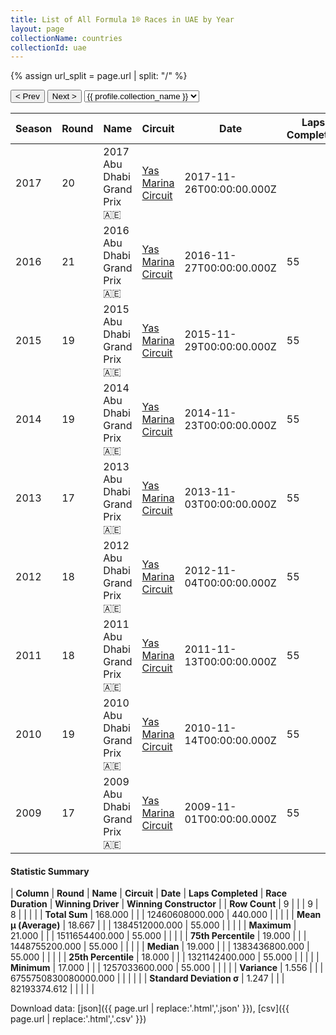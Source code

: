 ```yaml
---
title: List of All Formula 1® Races in UAE by Year
layout: page
collectionName: countries
collectionId: uae
---
```


{% assign url_split = page.url | split: "/" %}
<div id="collection-navigation">
<button onclick="selector.options[selector.selectedIndex-1].value && (window.location = selector.options[selector.selectedIndex-1].value);">&lt; Prev</button>
<button onclick="selector.options[selector.selectedIndex+1].value && (window.location = selector.options[selector.selectedIndex+1].value);">Next &gt;</button>
<select id="selector" onchange="this.options[this.selectedIndex].value && (window.location = this.options[this.selectedIndex].value);">
  {% for collectionId in site.data[page.collectionName].refs %}
    {% if collectionId == page.collectionId %}
      {% assign selected = "selected" %}
    {% else %}
      {% assign selected = "" %}
    {% endif %}
    {% assign profile = site.data[page.collectionName][collectionId].profile %}
    <option value="/f1/{{ page.collectionName }}/{{ collectionId }}/{{ url_split[4] }}" {{ selected }}>{{ profile.collection_name }}</option>
  {% endfor %}
</select>
</div>

| Season | Round | Name | Circuit | Date | Laps Completed | Race Duration | Winning Driver | Winning Constructor |
|--|--|--|--|--|--|--|--|--|
| 2017 | 20 | 2017 Abu Dhabi Grand Prix 🇦🇪 | [Yas Marina Circuit](/f1/circuits/yas_marina) | 2017-11-26T00:00:00.000Z |   |   |   |   |
| 2016 | 21 | 2016 Abu Dhabi Grand Prix 🇦🇪 | [Yas Marina Circuit](/f1/circuits/yas_marina) | 2016-11-27T00:00:00.000Z | 55 | 1:38:04.013 | [Lewis Hamilton 🇬🇧](/f1/drivers/hamilton) | Mercedes 🇩🇪 |
| 2015 | 19 | 2015 Abu Dhabi Grand Prix 🇦🇪 | [Yas Marina Circuit](/f1/circuits/yas_marina) | 2015-11-29T00:00:00.000Z | 55 | 1:38:30.175 | [Nico Rosberg 🇩🇪](/f1/drivers/rosberg) | Mercedes 🇩🇪 |
| 2014 | 19 | 2014 Abu Dhabi Grand Prix 🇦🇪 | [Yas Marina Circuit](/f1/circuits/yas_marina) | 2014-11-23T00:00:00.000Z | 55 | 1:39:02.619 | [Lewis Hamilton 🇬🇧](/f1/drivers/hamilton) | Mercedes 🇩🇪 |
| 2013 | 17 | 2013 Abu Dhabi Grand Prix 🇦🇪 | [Yas Marina Circuit](/f1/circuits/yas_marina) | 2013-11-03T00:00:00.000Z | 55 | 1:38:06.106 | [Sebastian Vettel 🇩🇪](/f1/drivers/vettel) | Red Bull 🇦🇹 |
| 2012 | 18 | 2012 Abu Dhabi Grand Prix 🇦🇪 | [Yas Marina Circuit](/f1/circuits/yas_marina) | 2012-11-04T00:00:00.000Z | 55 | 1:45:58.667 | [Kimi Räikkönen 🇫🇮](/f1/drivers/raikkonen) | Lotus F1 🇬🇧 |
| 2011 | 18 | 2011 Abu Dhabi Grand Prix 🇦🇪 | [Yas Marina Circuit](/f1/circuits/yas_marina) | 2011-11-13T00:00:00.000Z | 55 | 1:37:11.886 | [Lewis Hamilton 🇬🇧](/f1/drivers/hamilton) | McLaren 🇬🇧 |
| 2010 | 19 | 2010 Abu Dhabi Grand Prix 🇦🇪 | [Yas Marina Circuit](/f1/circuits/yas_marina) | 2010-11-14T00:00:00.000Z | 55 | 1:39:36.837 | [Sebastian Vettel 🇩🇪](/f1/drivers/vettel) | Red Bull 🇦🇹 |
| 2009 | 17 | 2009 Abu Dhabi Grand Prix 🇦🇪 | [Yas Marina Circuit](/f1/circuits/yas_marina) | 2009-11-01T00:00:00.000Z | 55 | 1:34:03.414 | [Sebastian Vettel 🇩🇪](/f1/drivers/vettel) | Red Bull 🇦🇹 |

#### Statistic Summary

| **Column** | **Round** | **Name** | **Circuit** | **Date** | **Laps Completed** | **Race Duration** | **Winning Driver** | **Winning Constructor** |
| **Row Count** | 9 |  |  | 9 | 8 |  |  |  |
| **Total Sum** | 168.000 |  |  | 12460608000.000 | 440.000 |  |  |  |
| **Mean μ (Average)** | 18.667 |  |  | 1384512000.000 | 55.000 |  |  |  |
| **Maximum** | 21.000 |  |  | 1511654400.000 | 55.000 |  |  |  |
| **75th Percentile** | 19.000 |  |  | 1448755200.000 | 55.000 |  |  |  |
| **Median** | 19.000 |  |  | 1383436800.000 | 55.000 |  |  |  |
| **25th Percentile** | 18.000 |  |  | 1321142400.000 | 55.000 |  |  |  |
| **Minimum** | 17.000 |  |  | 1257033600.000 | 55.000 |  |  |  |
| **Variance** | 1.556 |  |  | 6755750830080000.000 |  |  |  |  |
| **Standard Deviation σ** | 1.247 |  |  | 82193374.612 |  |  |  |  |

Download data: [json]({{ page.url | replace:'.html','.json' }}), [csv]({{ page.url | replace:'.html','.csv' }})
